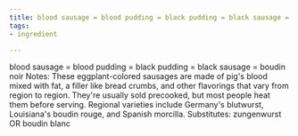 ```yaml
---
title: blood sausage = blood pudding = black pudding = black sausage = boudin noir
tags:
- ingredient

---
```

blood sausage = blood pudding = black pudding = black sausage = boudin noir Notes: These eggplant-colored sausages are made of pig's blood mixed with fat, a filler like bread crumbs, and other flavorings that vary from region to region. They're usually sold precooked, but most people heat them before serving. Regional varieties include Germany's blutwurst, Louisiana's boudin rouge, and Spanish morcilla. Substitutes: zungenwurst OR boudin blanc
